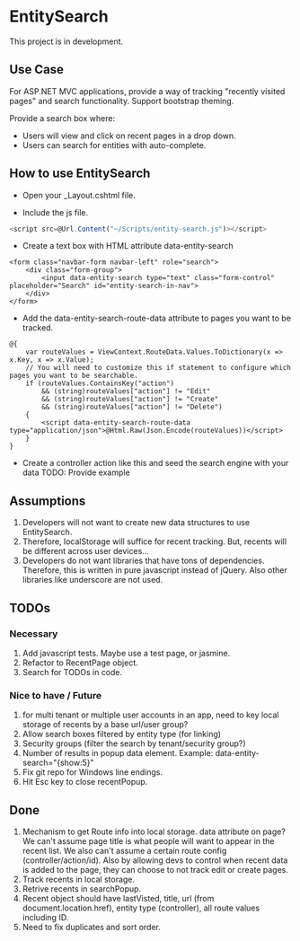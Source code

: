 # EntitySearch

This project is in development. 

## Use Case


For ASP.NET MVC applications, provide a way of tracking "recently visited pages" and search functionality.  Support bootstrap theming.

Provide a search box where:
* Users will view and click on recent pages in a drop down.
* Users can search for entities with auto-complete.

## How to use EntitySearch

* Open your _Layout.cshtml file.

* Include the js file.

```javascript
<script src=@Url.Content("~/Scripts/entity-search.js")></script>
```

* Create a text box with HTML attribute data-entity-search

```cshtml
<form class="navbar-form navbar-left" role="search">
    <div class="form-group">
        <input data-entity-search type="text" class="form-control" placeholder="Search" id="entity-search-in-nav">
    </div>
</form>
```

* Add the data-entity-search-route-data attribute to pages you want to be tracked.

```cshtml
@{
    var routeValues = ViewContext.RouteData.Values.ToDictionary(x => x.Key, x => x.Value);
    // You will need to customize this if statement to configure which pages you want to be searchable.
    if (routeValues.ContainsKey("action")
        && (string)routeValues["action"] != "Edit"
        && (string)routeValues["action"] != "Create"
        && (string)routeValues["action"] != "Delete")
    {
        <script data-entity-search-route-data type="application/json">@Html.Raw(Json.Encode(routeValues))</script>
    }
}
```

* Create a controller action like this and seed the search engine with your data
	TODO: Provide example

## Assumptions
1. Developers will not want to create new data structures to use EntitySearch. 
1. Therefore, localStorage will suffice for recent tracking. But, recents will be different across user devices...
1. Developers do not want libraries that have tons of dependencies.  Therefore, this is written in pure javascript instead of jQuery.  Also other libraries like underscore are not used.

## TODOs
### Necessary
1. Add javascript tests.  Maybe use a test page, or jasmine.
1. Refactor to RecentPage object.
1. Search for TODOs in code.

### Nice to have / Future
1. for multi tenant or multiple user accounts in an app, need to key local storage of recents by a base url/user group?
1. Allow search boxes filtered by entity type (for linking)
1. Security groups (filter the search by tenant/security group?)
1. Number of results in popup data element.  Example: data-entity-search="{show:5}"
1. Fix git repo for Windows line endings.
1. Hit Esc key to close recentPopup.

## Done
1. Mechanism to get Route info into local storage. data attribute on page?  We can't assume page title is what people will want to appear in the recent list. We also can't assume a certain route config (controller/action/id). Also by allowing devs to control when recent data is added to the page, they can choose to not track edit or create pages. 
1. Track recents in local storage.
1. Retrive recents in searchPopup.
1. Recent object should have lastVisted, title, url (from document.location.href), entity type (controller), all route values including ID.
1. Need to fix duplicates and sort order.


